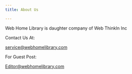 ```yaml
---
title: About Us

---
```


Web Home Library is daughter company of Web ThinkIn Inc

Contact Us At:

service@webhomelibrary.com

For Guest Post:

Editor@webhomelibrary.com
